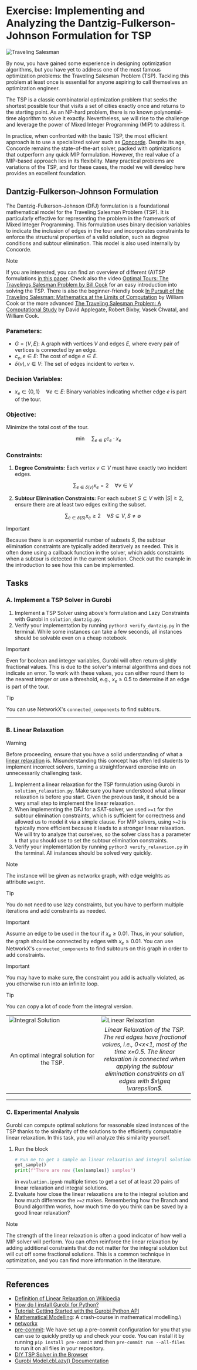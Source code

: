 # Exercise: Implementing and Analyzing the Dantzig-Fulkerson-Johnson Formulation for TSP

![Traveling Salesman](./.assets/dall-e-tsp.png)

By now, you have gained some experience in designing optimization algorithms,
but you have yet to address one of the most famous optimization problems: the
Traveling Salesman Problem (TSP). Tackling this problem at least once is
essential for anyone aspiring to call themselves an optimization engineer.

The TSP is a classic combinatorial optimization problem that seeks the shortest
possible tour that visits a set of cities exactly once and returns to the
starting point. As an NP-hard problem, there is no known polynomial-time
algorithm to solve it exactly. Nevertheless, we will rise to the challenge and
leverage the power of Mixed Integer Programming (MIP) to address it.

In practice, when confronted with the basic TSP, the most efficient approach is
to use a specialized solver such as
[Concorde](http://www.math.uwaterloo.ca/tsp/concorde.html). Despite its age,
Concorde remains the state-of-the-art solver, packed with optimizations that
outperform any quick MIP formulation. However, the real value of a MIP-based
approach lies in its flexibility. Many practical problems are variations of the
TSP, and for these cases, the model we will develop here provides an excellent
foundation.

## Dantzig-Fulkerson-Johnson Formulation

The Dantzig-Fulkerson-Johnson (DFJ) formulation is a foundational mathematical
model for the Traveling Salesman Problem (TSP). It is particularly effective for
representing the problem in the framework of Mixed Integer Programming. This
formulation uses binary decision variables to indicate the inclusion of edges in
the tour and incorporates constraints to enforce the structural properties of a
valid solution, such as degree conditions and subtour elimination. This model is
also used internally by Concorde.

> [!NOTE]
>
> If you are interested, you can find an overview of different (A)TSP
> formulations
> [in this paper](https://mate.unipv.it/~gualandi/famo2conti/papers/tsp_formulations.pdf).
> Check also the video
> [Optimal Tours: The Travelings Salesman Problem by Bill Cook](https://www.youtube.com/watch?v=tChnXG6ulyE)
> for an easy introduction into solving the TSP. There is also the
> beginner-friendly book
> [In Pursuit of the Traveling Salesman: Mathematics at the Limits of Computation](https://press.princeton.edu/books/paperback/9780691163529/in-pursuit-of-the-traveling-salesman)
> by William Cook or the more advanced
> [The Traveling Salesman Problem: A Computational Study](https://press.princeton.edu/books/hardcover/9780691129938/the-traveling-salesman-problem)
> by David Applegate, Robert Bixby, Vasek Chvatal, and William Cook.

### Parameters:

- $G = (V, E)$: A graph with vertices $V$ and edges $E$, where every pair of
  vertices is connected by an edge.
- $c_e, e\in E$: The cost of edge $e \in E$.
- $\delta(v), v\in V$: The set of edges incident to vertex $v$.

### Decision Variables:

- $x_e \in \{0, 1\} \quad \forall e \in E$: Binary variables indicating whether
  edge $e$ is part of the tour.

### Objective:

Minimize the total cost of the tour.

$$\min \quad \sum_{e\in E} c_e\cdot x_e$$

### Constraints:

1. **Degree Constraints:** Each vertex $v \in V$ must have exactly two incident
   edges.

   $$\sum_{e \in \delta(v)} x_e = 2 \quad \forall v \in V$$

2. **Subtour Elimination Constraints:** For each subset $S \subseteq V$ with
   $|S| \geq 2$, ensure there are at least two edges exiting the subset.

   $$\sum_{e \in \delta(S)} x_e \geq 2 \quad \forall S \subsetneq V, S \neq \emptyset$$

> [!IMPORTANT]
>
> Because there is an exponential number of subsets $S$, the subtour elimination
> constraints are typically added iteratively as needed. This is often done
> using a callback function in the solver, which adds constraints when a subtour
> is detected in the current solution. Check out the example in the introduction
> to see how this can be implemented.

## Tasks

### A. Implement a TSP Solver in Gurobi

1. Implement a TSP Solver using above's formulation and Lazy Constraints with
   Gurobi in `solution_dantzig.py`.
2. Verify your implementation by running `python3 verify_dantzig.py` in the
   terminal. While some instances can take a few seconds, all instances should
   be solvable even on a cheap notebook.

> [!IMPORTANT]
>
> Even for boolean and integer variables, Gurobi will often return slightly
> fractional values. This is due to the solver's internal algorithms and does
> not indicate an error. To work with these values, you can either round them to
> the nearest integer or use a threshold, e.g., $x_e \geq 0.5$ to determine if
> an edge is part of the tour.

> [!TIP]
>
> You can use NetworkX's `connected_components` to find subtours.

---

### B. Linear Relaxation

> [!WARNING]
>
> Before proceeding, ensure that you have a solid understanding of what a
> [linear relaxation](https://en.wikipedia.org/wiki/Linear_programming_relaxation)
> is. Misunderstanding this concept has often led students to implement
> incorrect solvers, turning a straightforward exercise into an unnecessarily
> challenging task.

1. Implement a linear relaxation for the TSP formulation using Gurobi in
   `solution_relaxation.py`. Make sure you have understood what a linear
   relaxation is before you start. Given the previous task, it should be a very
   small step to implement the linear relaxation.
2. When implementing the DFJ for a SAT-solver, we used `>=1` for the subtour
   elimination constraints, which is sufficient for correctness and allowed us
   to model it via a simple clause. For MIP solvers, using `>=2` is typically
   more efficient because it leads to a stronger linear relaxation. We will try
   to analyze that ourselves, so the solver class has a parameter `k` that you
   should use to set the subtour elimination constraints.
3. Verify your implementation by running `python3 verify_relaxation.py` in the
   terminal. All instances should be solved very quickly.

> [!NOTE]
>
> The instance will be given as networkx graph, with edge weights as attribute
> `weight`.

> [!TIP]
>
> You do not need to use lazy constraints, but you have to perform multiple
> iterations and add constraints as needed.

> [!IMPORTANT]
>
> Assume an edge to be used in the tour if $x_e \geq 0.01$. Thus, in your
> solution, the graph should be connected by edges with $x_e \geq 0.01$. You can
> use NetworkX's `connected_components` to find subtours on this graph in order
> to add constraints.

> [!IMPORTANT]
>
> You may have to make sure, the constraint you add is actually violated, as you
> otherwise run into an infinite loop.

> [!TIP]
>
> You can copy a lot of code from the integral version.

<table>
  <tr>
    <td style="width: 50%;">
      <img src="./.assets/optimal_tsp.png" alt="Integral Solution" />
    </td>
    <td style="width: 50%;">
      <img src="./.assets/linear_relaxation.png" alt="Linear Relaxation" />
    </td>
  </tr>
  <tr>
    <td style="text-align: center;">
      An optimal integral solution for the TSP.
    </td>
    <td style="text-align: center;">
      <em>Linear Relaxation of the TSP. The red edges have fractional values, i.e., 0&lt;x&lt;1, most of the time x=0.5. The linear relaxation is connected when applying the subtour elimination constraints on all edges with $x\geq \varepsilon$.</em>
    </td>
  </tr>
</table>

---

### C. Experimental Analysis

Gurobi can compute optimal solutions for reasonable sized instances of the TSP
thanks to the similarity of the solutions to the efficiently computable linear
relaxation. In this task, you will analyze this similarity yourself.

1. Run the block
   ```python
   # Run me to get a sample on linear relaxation and integral solution
   get_sample()
   print(f"There are now {len(samples)} samples")
   ```
   in `evaluation.ipynb` multiple times to get a set of at least 20 pairs of
   linear relaxation and integral solutions.
2. Evaluate how close the linear relaxations are to the integral solution and
   how much difference the `>=2` makes. Remembering how the Branch and Bound
   algorithm works, how much time do you think can be saved by a good linear
   relaxation?

> [!NOTE]
>
> The strength of the linear relaxation is often a good indicator of how well a
> MIP solver will perform. You can often reinforce the linear relaxation by
> adding additional constraints that do not matter for the integral solution but
> will cut off some fractional solutions. This is a common technique in
> optimization, and you can find more information in the literature.

---

## References

- [Definition of Linear Relaxation on Wikipedia](https://en.wikipedia.org/wiki/Linear_programming_relaxation)
- [How do I install Gurobi for Python?](https://support.gurobi.com/hc/en-us/articles/360044290292-How-do-I-install-Gurobi-for-Python)
- [Tutorial: Getting Started with the Gurobi Python API](https://support.gurobi.com/hc/en-us/articles/17278438215313-Tutorial-Getting-Started-with-the-Gurobi-Python-API)
- [Mathematical Modelling](https://www.gurobi.com/resources/math-programming-modeling-basics/):
  A crash-course in mathematical modelling.\
- [networkx](https://networkx.org/documentation/stable/tutorial.html)
- [pre-commit](https://pre-commit.com/): We have set up a pre-commit
  configuration for you that you can use to quickly pretty up and check your
  code. You can install it by running `pip install pre-commit` and then
  `pre-commit run --all-files` to run it on all files in your repository.
- [DIY TSP Solver in the Browser](https://www.math.uwaterloo.ca/tsp/D3/bootQ.html)
- [Gurobi Model.cbLazy() Documentation](https://www.gurobi.com/documentation/current/refman/py_model_cblazy.html)
